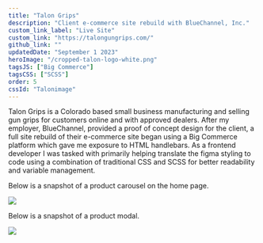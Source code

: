 ```yaml
---
title: "Talon Grips"
description: "Client e-commerce site rebuild with BlueChannel, Inc."
custom_link_label: "Live Site"
custom_link: "https://talongungrips.com/"
github_link: ""
updatedDate: "September 1 2023"
heroImage: "/cropped-talon-logo-white.png"
tagsJS: ["Big Commerce"]
tagsCSS: ["SCSS"]
order: 5
cssId: "Talonimage"
---
```


Talon Grips is a Colorado based small business manufacturing and selling gun grips for customers online and with approved dealers. After my employer, BlueChannel, provided a proof of concept design for the client, a full site rebuild of their e-commerce site began using a Big Commerce platform which gave me exposure to HTML handlebars. As a frontend developer I was tasked with primarily helping translate the figma styling to code using a combination of traditional CSS and SCSS for better readability and variable management.

Below is a snapshot of a product carousel on the home page.

![](/talon-grips-pistols.png)

Below is a snapshot of a product modal.

![](/talon-grips-for-remington.png)
